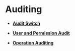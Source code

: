 # Auditing<a name="EN-US_TOPIC_0289900899"></a>

-   **[Audit Switch](audit-switch.md)**  

-   **[User and Permission Audit](user-and-permission-audit.md)**  

-   **[Operation Auditing](operation-auditing.md)**  


